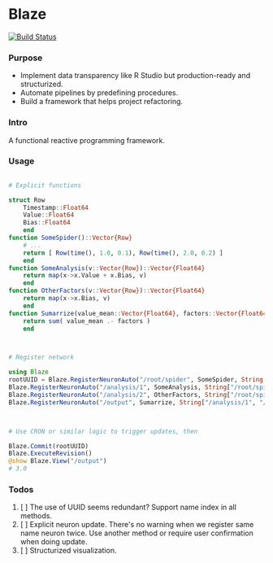 # Blaze

[![Build Status](https://github.com/Cyvadra/Blaze.jl/actions/workflows/CI.yml/badge.svg?branch=main)](https://github.com/Cyvadra/Blaze.jl/actions/workflows/CI.yml?query=branch%3Amain)

### Purpose
- Implement data transparency like R Studio but production-ready and structurized.
- Automate pipelines by predefining procedures.
- Build a framework that helps project refactoring.


### Intro
A functional reactive programming framework.


### Usage
```julia

# Explicit functions

struct Row
	Timestamp::Float64
	Value::Float64
	Bias::Float64
	end
function SomeSpider()::Vector{Row}
	# ...
	return [ Row(time(), 1.0, 0.1), Row(time(), 2.0, 0.2) ]
	end
function SomeAnalysis(v::Vector{Row})::Vector{Float64}
	return map(x->x.Value + x.Bias, v)
	end
function OtherFactors(v::Vector{Row})::Vector{Float64}
	return map(x->x.Bias, v)
	end
function Sumarrize(value_mean::Vector{Float64}, factors::Vector{Float64})::Float64
	return sum( value_mean .- factors )
	end



# Register network

using Blaze
rootUUID = Blaze.RegisterNeuronAuto("/root/spider", SomeSpider, String[], "since SomeSpider doesn't take any params, use an empty array as its input.")
Blaze.RegisterNeuronAuto("/analysis/1", SomeAnalysis, String["/root/spider"], "path names are user-defined,")
Blaze.RegisterNeuronAuto("/analysis/2", OtherFactors, String["/root/spider"], "as long as you quote it correctly")
Blaze.RegisterNeuronAuto("/output", Sumarrize, String["/analysis/1", "/analysis/2"], "pass input names in order")



# Use CRON or similar logic to trigger updates, then

Blaze.Commit(rootUUID)
Blaze.ExecuteRevision()
@show Blaze.View("/output")
# 3.0


```


### Todos
1. [ ] The use of UUID seems redundant? Support name index in all methods.
1. [ ] Explicit neuron update. There's no warning when we register same name neuron twice. Use another method or require user confirmation when doing update.
1. [ ] Structurized visualization.

